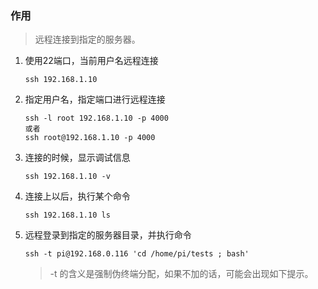 ### 作用
> 远程连接到指定的服务器。

1. 使用22端口，当前用户名远程连接
   ```
   ssh 192.168.1.10
   ```
2. 指定用户名，指定端口进行远程连接
   ```
   ssh -l root 192.168.1.10 -p 4000
   或者
   ssh root@192.168.1.10 -p 4000
   ```
3. 连接的时候，显示调试信息
   ```
   ssh 192.168.1.10 -v
   ```
4. 连接上以后，执行某个命令
   ```
   ssh 192.168.1.10 ls
   ```
5. 远程登录到指定的服务器目录，并执行命令
   ```
   ssh -t pi@192.168.0.116 'cd /home/pi/tests ; bash'
   ```
   > -t 的含义是强制伪终端分配，如果不加的话，可能会出现如下提示。